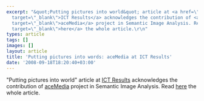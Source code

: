 ```yaml
---
excerpt: "&quot;Putting pictures into world&quot; article at <a href=\"http://cordis.europa.eu/ictresults/index.cfm/section/news/tpl/article/id/90015\"
  target=\"_blank\">ICT Results</a> acknowledges the contribution of <a href=\"http://www.acemedia.org\"
  target=\"_blank\">aceMedia</a> project in Semantic Image Analysis. Read <a href=\"http://cordis.europa.eu/ictresults/index.cfm/section/news/tpl/article/id/90015\"
  target=\"_blank\">here</a> the whole article.\r\n"
types: article
tags: []
images: []
layout: article
title: 'Putting pictures into words: aceMedia at ICT Results'
date: '2008-09-18T18:20:40+03:00'
---
```

&quot;Putting pictures into world&quot; article at <a href="http://cordis.europa.eu/ictresults/index.cfm/section/news/tpl/article/id/90015" target="_blank">ICT Results</a> acknowledges the contribution of <a href="http://www.acemedia.org" target="_blank">aceMedia</a> project in Semantic Image Analysis. Read <a href="http://cordis.europa.eu/ictresults/index.cfm/section/news/tpl/article/id/90015" target="_blank">here</a> the whole article.
